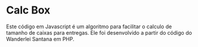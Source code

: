 # Calc Box 

Este código em Javascript é um algoritmo para facilitar o calculo de tamanho de caixas para entregas. Ele foi desenvolvido a partir do código do Wanderlei Santana em PHP.



